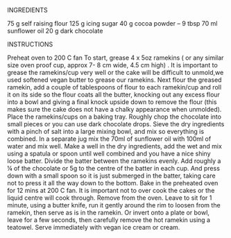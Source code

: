 INGREDIENTS
 
75 g self raising flour
125 g icing sugar
40 g cocoa powder – 9 tbsp
70 ml sunflower oil
20 g dark chocolate

INSTRUCTIONS
 
Preheat oven to 200 C fan
To start, grease 4 x 5oz ramekins ( or any similar size oven proof cup, approx 7- 8 cm wide, 4.5 cm high) . It is important to grease the ramekins/cup very well or the cake will be difficult to unmold,we used softened vegan butter to grease our ramekins. Next flour the greased ramekin, add a couple of tablespoons of flour to each ramekin/cup and roll it on its side so the flour coats all the butter, knocking out any excess flour into a bowl and giving a final knock upside down to remove the flour (this makes sure the cake does not have a chalky appearance when unmolded). Place the ramekins/cups on a baking tray.
Roughly chop the chocolate into small pieces or you can use dark chocolate drops.
Sieve the dry ingredients with a pinch of salt into a large mixing bowl, and mix so everything is combined. In a separate jug mix the 70ml of sunflower oil with 100ml of water and mix well. Make a well in the dry ingredients, add the wet and mix using a spatula or spoon until well combined and you have a nice shiny loose batter. Divide the batter between the ramekins evenly.
Add roughly a ¼ of the chocolate or 5g to the centre of the batter in each cup. And press down with a small spoon so it is just submerged in the batter, taking care not to press it all the way down to the bottom.
Bake in the preheated oven for 12 mins at 200 C fan. It is important not to over cook the cakes or the liquid centre will cook through.
Remove from the oven. Leave to sit for 1 minute, using a butter knife, run it gently around the rim to loosen from the ramekin, then serve as is in the ramekin. Or invert onto a plate or bowl, leave for a few seconds, then carefully remove the hot ramekin using a teatowel. Serve immediately with vegan ice cream or cream.